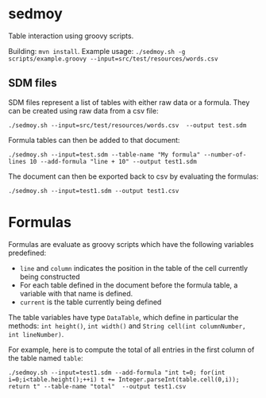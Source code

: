 # sedmoy

Table interaction using groovy scripts.

Building: `mvn install`.
Example usage: `./sedmoy.sh -g scripts/example.groovy --input=src/test/resources/words.csv`

## SDM files

SDM files represent a list of tables with either raw data or a formula. They can be created using
raw data from a csv file:

`./sedmoy.sh --input=src/test/resources/words.csv  --output test.sdm`

Formula tables can then be added to that document:

`./sedmoy.sh --input=test.sdm --table-name "My formula" --number-of-lines 10 --add-formula "line + 10" --output test1.sdm`

The document can then be exported back to csv by evaluating the formulas:

`./sedmoy.sh --input=test1.sdm --output test1.csv`

# Formulas

Formulas are evaluate as groovy scripts which have the following variables predefined:
  
  * `line` and `column` indicates the position in the table of the cell currently being constructed
  * For each table defined in the document before the formula table, a variable with that name is defined.
  * `current` is the table currently being defined

The table variables have type `DataTable`, which define in particular the methods: `int height()`,
`int width()` and `String cell(int columnNumber, int lineNumber)`.

For example, here is to compute the total of all entries in the first column of the table named `table`:

`./sedmoy.sh --input=test1.sdm --add-formula "int t=0; for(int i=0;i<table.height();++i) t += Integer.parseInt(table.cell(0,i)); return t" --table-name "total"  --output test1.csv`
